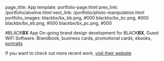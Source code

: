 page_title: App
template: portfolio-page.html
prev_link: /portfolio/aloelive.html
next_link: /portfolio/photo-manipulation.html
portfolio_images: blackbx/bx_bb.png, #000
    blackbx/bx_bc.png, #000
    blackbx/bx_eb.png, #000
    blackbx/bx_pc.png, #000
    
#BLACK**BX** App
On-going brand design development for BLACK**BX**, Guest WiFi Software.
Brandbook, business cards, promotional cards, ebooks, [portraits](https://www.blackbx.io/about-us)

If you want to check out more recent work, [visit their website](https://www.blackbx.io/)